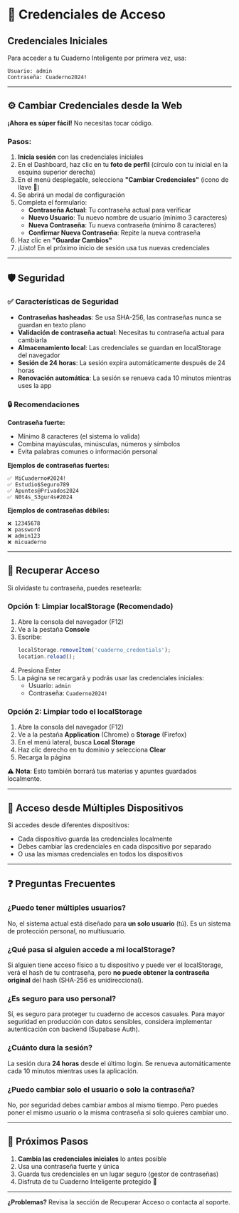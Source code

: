 # 🔐 Credenciales de Acceso

## Credenciales Iniciales

Para acceder a tu Cuaderno Inteligente por primera vez, usa:

```
Usuario: admin
Contraseña: Cuaderno2024!
```

---

## ⚙️ Cambiar Credenciales desde la Web

**¡Ahora es súper fácil!** No necesitas tocar código.

### Pasos:

1. **Inicia sesión** con las credenciales iniciales
2. En el Dashboard, haz clic en tu **foto de perfil** (círculo con tu inicial en la esquina superior derecha)
3. En el menú desplegable, selecciona **"Cambiar Credenciales"** (icono de llave 🔑)
4. Se abrirá un modal de configuración
5. Completa el formulario:
   - **Contraseña Actual**: Tu contraseña actual para verificar
   - **Nuevo Usuario**: Tu nuevo nombre de usuario (mínimo 3 caracteres)
   - **Nueva Contraseña**: Tu nueva contraseña (mínimo 8 caracteres)
   - **Confirmar Nueva Contraseña**: Repite la nueva contraseña
6. Haz clic en **"Guardar Cambios"**
7. ¡Listo! En el próximo inicio de sesión usa tus nuevas credenciales

---

## 🛡️ Seguridad

### ✅ Características de Seguridad

- **Contraseñas hasheadas**: Se usa SHA-256, las contraseñas nunca se guardan en texto plano
- **Validación de contraseña actual**: Necesitas tu contraseña actual para cambiarla
- **Almacenamiento local**: Las credenciales se guardan en localStorage del navegador
- **Sesión de 24 horas**: La sesión expira automáticamente después de 24 horas
- **Renovación automática**: La sesión se renueva cada 10 minutos mientras uses la app

### 🔒 Recomendaciones

**Contraseña fuerte:**
- Mínimo 8 caracteres (el sistema lo valida)
- Combina mayúsculas, minúsculas, números y símbolos
- Evita palabras comunes o información personal

**Ejemplos de contraseñas fuertes:**
```
✅ MiCuaderno#2024!
✅ Estudio$Seguro789
✅ Apuntes@Privados2024
✅ N0t4s_S3gur4s#2024
```

**Ejemplos de contraseñas débiles:**
```
❌ 12345678
❌ password
❌ admin123
❌ micuaderno
```

---

## 🔄 Recuperar Acceso

Si olvidaste tu contraseña, puedes resetearla:

### Opción 1: Limpiar localStorage (Recomendado)

1. Abre la consola del navegador (F12)
2. Ve a la pestaña **Console**
3. Escribe:
   ```javascript
   localStorage.removeItem('cuaderno_credentials');
   location.reload();
   ```
4. Presiona Enter
5. La página se recargará y podrás usar las credenciales iniciales:
   - Usuario: `admin`
   - Contraseña: `Cuaderno2024!`

### Opción 2: Limpiar todo el localStorage

1. Abre la consola del navegador (F12)
2. Ve a la pestaña **Application** (Chrome) o **Storage** (Firefox)
3. En el menú lateral, busca **Local Storage**
4. Haz clic derecho en tu dominio y selecciona **Clear**
5. Recarga la página

⚠️ **Nota**: Esto también borrará tus materias y apuntes guardados localmente.

---

## 📱 Acceso desde Múltiples Dispositivos

Si accedes desde diferentes dispositivos:

- Cada dispositivo guarda las credenciales localmente
- Debes cambiar las credenciales en cada dispositivo por separado
- O usa las mismas credenciales en todos los dispositivos

---

## ❓ Preguntas Frecuentes

### ¿Puedo tener múltiples usuarios?

No, el sistema actual está diseñado para **un solo usuario** (tú). Es un sistema de protección personal, no multiusuario.

### ¿Qué pasa si alguien accede a mi localStorage?

Si alguien tiene acceso físico a tu dispositivo y puede ver el localStorage, verá el hash de tu contraseña, pero **no puede obtener la contraseña original** del hash (SHA-256 es unidireccional).

### ¿Es seguro para uso personal?

Sí, es seguro para proteger tu cuaderno de accesos casuales. Para mayor seguridad en producción con datos sensibles, considera implementar autenticación con backend (Supabase Auth).

### ¿Cuánto dura la sesión?

La sesión dura **24 horas** desde el último login. Se renueva automáticamente cada 10 minutos mientras uses la aplicación.

### ¿Puedo cambiar solo el usuario o solo la contraseña?

No, por seguridad debes cambiar ambos al mismo tiempo. Pero puedes poner el mismo usuario o la misma contraseña si solo quieres cambiar uno.

---

## 🚀 Próximos Pasos

1. **Cambia las credenciales iniciales** lo antes posible
2. Usa una contraseña fuerte y única
3. Guarda tus credenciales en un lugar seguro (gestor de contraseñas)
4. Disfruta de tu Cuaderno Inteligente protegido 🎉

---

**¿Problemas?** Revisa la sección de Recuperar Acceso o contacta al soporte.
